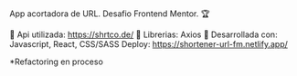 App acortadora de URL.
Desafio Frontend Mentor. 🏆

📍 Api utilizada: https://shrtco.de/
📍 Librerias: Axios
📍 Desarrollada con: Javascript, React, CSS/SASS
Deploy: https://shortener-url-fm.netlify.app/

*Refactoring en proceso
